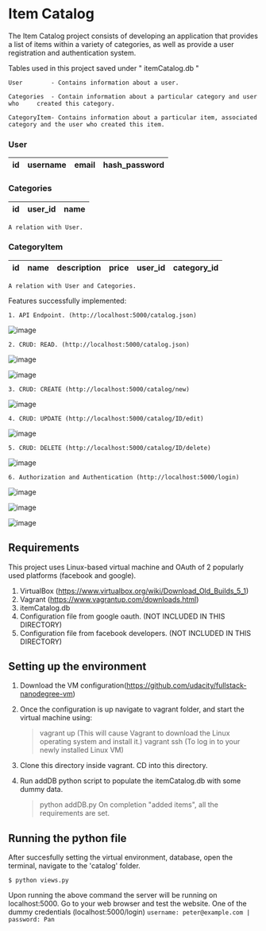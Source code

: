 # Item Catalog

The Item Catalog project consists of developing an application that provides a list of items within a variety of categories, as well as provide a user registration and authentication system.

Tables used in this project saved under " itemCatalog.db " 
    
    User        - Contains information about a user.

    Categories  - Contain information about a particular category and user who     created this category. 
    
    CategoryItem- Contains information about a particular item, associated category and the user who created this item.
### User
| id | username | email | hash_password |
|:--:|---------:|:-----:|:-------------:|

### Categories
| id | user_id | name |
|:--:|--------:|:-----:|
    A relation with User. 

### CategoryItem
| id | name | description | price | user_id | category_id |
|----|------|-------------|-------|---------|-------------|
    A relation with User and Categories.

Features successfully implemented:
    
    1. API Endpoint. (http://localhost:5000/catalog.json)
![image](https://user-images.githubusercontent.com/13224901/35765575-bd2d331c-08ec-11e8-8fcf-61926c31d512.png)

    2. CRUD: READ. (http://localhost:5000/catalog.json)
![image](https://user-images.githubusercontent.com/13224901/35765666-cd1f24a4-08ee-11e8-914a-a3d86fdb5eb1.png)

![image](https://user-images.githubusercontent.com/13224901/35765698-8195026e-08ef-11e8-997a-2286e21f1e35.png)

    3. CRUD: CREATE (http://localhost:5000/catalog/new)
![image](https://user-images.githubusercontent.com/13224901/35765760-a6745b42-08f0-11e8-87ef-39ea19e2b28e.png)

    4. CRUD: UPDATE (http://localhost:5000/catalog/ID/edit)
![image](https://user-images.githubusercontent.com/13224901/35768117-22759586-091d-11e8-810d-7ff879f843b4.png)

    5. CRUD: DELETE (http://localhost:5000/catalog/ID/delete)
![image](https://user-images.githubusercontent.com/13224901/35768132-47561e3e-091d-11e8-8246-eff5dc72e9ea.png)

    6. Authorization and Authentication (http://localhost:5000/login)
![image](https://user-images.githubusercontent.com/13224901/35765738-3bd51f56-08f0-11e8-905d-6af59657c90f.png)

![image](https://user-images.githubusercontent.com/13224901/35765739-3f4a872a-08f0-11e8-8ba2-ccf35e09d9c8.png)

![image](https://user-images.githubusercontent.com/13224901/35765731-2420a9a2-08f0-11e8-8ec7-0c9e68b5b033.png)
    
## Requirements

This project uses Linux-based virtual machine and OAuth of 2 popularly used platforms (facebook and google).

1. VirtualBox (https://www.virtualbox.org/wiki/Download_Old_Builds_5_1)
2. Vagrant (https://www.vagrantup.com/downloads.html)
3. itemCatalog.db
4. Configuration file from google oauth. (NOT INCLUDED IN THIS DIRECTORY)
5. Configuration file from facebook developers. (NOT INCLUDED IN THIS DIRECTORY)

## Setting up the environment

1. Download the VM configuration(https://github.com/udacity/fullstack-nanodegree-vm)
2. Once the configuration is up navigate to vagrant folder, and start the virtual machine using:
    > vagrant up (This will cause Vagrant to download the Linux operating system and install it.)
    > vagrant ssh (To log in to your newly installed Linux VM)

3. Clone this directory inside vagrant. CD into this directory.
4. Run addDB python script to populate the itemCatalog.db with some dummy data.
    > python addDB.py
    > On completion "added items", all the requirements are set. 
    
## Running the python file

After succesfully setting the virtual environment, database, open the terminal, navigate to the 'catalog' folder.

```
$ python views.py
```
Upon running the above command the server will be running on localhost:5000. Go to your web browser and test the website. One of the dummy credentials (localhost:5000/login)
    ```
    username: peter@example.com |
    password: Pan
    ```